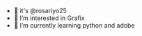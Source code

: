 - 👋 it's @rosariyo25
- 👀 I’m interested in Grafix
- 🌱 I’m currently learning python and adobe
<!---
rosariyo25/rosariyo25 is a ✨ special ✨ repository because its `README.md` (this file) appears on your GitHub profile.
You can click the Preview link to take a look at your changes.
--->
